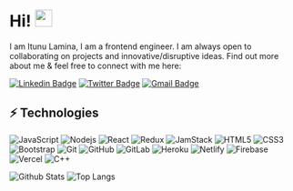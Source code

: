 # Hi! <img src="https://raw.githubusercontent.com/aemmadi/aemmadi/master/wave.gif" width="30px">

I am Itunu Lamina, I am a frontend engineer. I am always open to collaborating on projects and innovative/disruptive ideas. Find out more about me & feel free to connect with me here:

[![Linkedin Badge](https://img.shields.io/badge/-thelamina-blue?style=flat-square&logo=Linkedin&logoColor=white&link=https://www.linkedin.com/in/itunulamina/)](https://www.linkedin.com/in/itunulamina/)
[![Twitter Badge](https://img.shields.io/badge/-@thelamina_-03a57a?style=flat-square&labelColor=000000&logo=Twitter&link=https://twitter.com/@thelamina_/)](https://twitter.com/@thelamina_)
[![Gmail Badge](https://img.shields.io/badge/-laminaitunu@gmail.com-c14438?style=flat-square&logo=Gmail&logoColor=white&link=mailto:laminaitunu@gmail.com)](mailto:laminaitunu@gmail.com)

## ⚡ Technologies

![JavaScript](https://img.shields.io/badge/-JavaScript-black?style=flat-square&logo=javascript)
![Nodejs](https://img.shields.io/badge/-Nodejs-black?style=flat-square&logo=Node.js)
![React](https://img.shields.io/badge/-React-black?style=flat-square&logo=react)
![Redux](https://img.shields.io/badge/-Redux-black?style=flat-square&logo=redux)
![JamStack](https://img.shields.io/badge/-JamStack-black?style=flat-square&logo=jamstack)
![HTML5](https://img.shields.io/badge/-HTML5-E34F26?style=flat-square&logo=html5&logoColor=white)
![CSS3](https://img.shields.io/badge/-CSS3-1572B6?style=flat-square&logo=css3)
![Bootstrap](https://img.shields.io/badge/-Bootstrap-563D7C?style=flat-square&logo=bootstrap)
![Git](https://img.shields.io/badge/-Git-black?style=flat-square&logo=git)
![GitHub](https://img.shields.io/badge/-GitHub-181717?style=flat-square&logo=github)
![GitLab](https://img.shields.io/badge/-GitLab-FCA121?style=flat-square&logo=gitlab)
![Heroku](https://img.shields.io/badge/-Heroku-6762a6?style=flat-square&logo=heroku)
![Netlify](https://img.shields.io/badge/-Netlify-0e1e25?style=flat-square&logo=netlify)
![Firebase](https://img.shields.io/badge/-Firebase-2C384A?style=flat-square&logo=firebase)
![Vercel](https://img.shields.io/badge/-Vercel-000000?style=flat-square&logo=vercel)
![C++](https://img.shields.io/badge/-CSharp-00599C?style=flat-square&logo=c-sharp)

<!--![Python](https://img.shields.io/badge/-Python-black?style=flat-square&logo=Python)
![Java](https://img.shields.io/badge/-java-E34A86?style=flat-square&logo=java)
![TypeScript](https://img.shields.io/badge/-TypeScript-007ACC?style=flat-square&logo=typescript)
![MongoDB](https://img.shields.io/badge/-MongoDB-black?style=flat-square&logo=mongodb)
![Redis](https://img.shields.io/badge/-Redis-black?style=flat-square&logo=Redis)
![ElasticSearch](https://img.shields.io/badge/-ElasticSearch-005571?style=flat-square&logo=elasticsearch)
![GraphQL](https://img.shields.io/badge/-GraphQL-E10098?style=flat-square&logo=graphql)
![Apollo GraphQL](https://img.shields.io/badge/-Apollo%20GraphQL-311C87?style=flat-square&logo=apollo-graphql)
![PostgreSQL](https://img.shields.io/badge/-PostgreSQL-336791?style=flat-square&logo=postgresql)
![MySQL](https://img.shields.io/badge/-MySQL-black?style=flat-square&logo=mysql)
![Docker](https://img.shields.io/badge/-Docker-black?style=flat-square&logo=docker)
![DigitalOcean](https://img.shields.io/badge/-Digital%20Ocean-darkblue?style=flat-square&logo=digitalocean)
![Amazon AWS](https://img.shields.io/badge/Amazon%20AWS-232F3E?style=flat-square&logo=amazon-aws)
![Microsoft Azure](https://img.shields.io/badge/Microsoft%20Azure-232F7E?style=flat-square&logo=microsoft-azure)
![Google Cloud](https://img.shields.io/badge/Google%20Cloud-black?style=flat-square&logo=google-cloud)
![BitBucket](https://img.shields.io/badge/-BitBucket-darkblue?style=flat-square&logo=bitbucket)
![Raspberry Pi](https://img.shields.io/badge/-Raspberry%20Pi-C51A4A?style=flat-square&logo=Raspberry-Pi)
-->
![Github Stats](https://github-readme-stats.vercel.app/api?username=thelamina&count_private=true&show_icons=true&include_all_commits=true)
![Top Langs](https://github-readme-stats.vercel.app/api/top-langs/?username=thelamina&hide=TeX&layout=compact)

